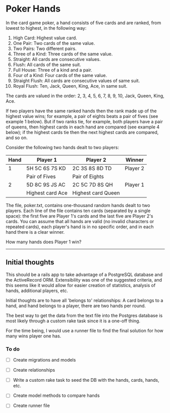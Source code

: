 # Poker Hands

In the card game poker, a hand consists of five cards and are ranked, from lowest to highest, in the following way:

1. High Card: Highest value card.
1. One Pair: Two cards of the same value.
1. Two Pairs: Two different pairs.
1. Three of a Kind: Three cards of the same value.
1. Straight: All cards are consecutive values.
1. Flush: All cards of the same suit.
1. Full House: Three of a kind and a pair.
1. Four of a Kind: Four cards of the same value.
1. Straight Flush: All cards are consecutive values of same suit.
1. Royal Flush: Ten, Jack, Queen, King, Ace, in same suit.

The cards are valued in the order:
2, 3, 4, 5, 6, 7, 8, 9, 10, Jack, Queen, King, Ace.

If two players have the same ranked hands then the rank made up of the highest value wins; for example, a pair of eights beats a pair of fives (see example 1 below). But if two ranks tie, for example, both players have a pair of queens, then highest cards in each hand are compared (see example 4 below); if the highest cards tie then the next highest cards are compared, and so on.

Consider the following two hands dealt to two players:


| Hand	 |	Player 1	| 	Player 2	| 	Winner |
| ------ |------------- | ------------- | -------- |
| 1	 |	5H 5C 6S 7S KD | 2C 3S 8S 8D TD | Player 2 |
|     | Pair of Fives   | Pair of Eights |          |
| 2	  |	5D 8C 9S JS AC   | 2C 5C 7D 8S QH | Player 1 |
| | Highest card Ace | Highest card Queen | |
 	
The file, poker.txt, contains one-thousand random hands dealt to two players. Each line of the file contains ten cards (separated by a single space): the first five are Player 1's cards and the last five are Player 2's cards. You can assume that all hands are valid (no invalid characters or repeated cards), each player's hand is in no specific order, and in each hand there is a clear winner.

How many hands does Player 1 win?

_____________________

## Initial thoughts

This should be a rails app to take advantage of a PostgreSQL database and the ActiveRecord ORM. Extensibility was one of the suggested criteria, and this seems like it would allow for easier creation of statistics, analysis of hands, additional players, etc. 

Initial thoughts are to have all 'belongs to' relationships: A card belongs to a hand, and hand belongs to a player, there are two hands per round. 

The best way to get the data from the text file into the Postgres database is most likely through a custom rake task since it is a one-off thing. 

For the time being, I would use a runner file to find the final solution for how many wins player one has. 

### To do 
- [ ] Create migrations and models

- [ ] Create relationships

- [ ] Write a custom rake task to seed the DB with the hands, cards, hands, etc.

- [ ] Create model methods to compare hands

- [ ] Create runner file